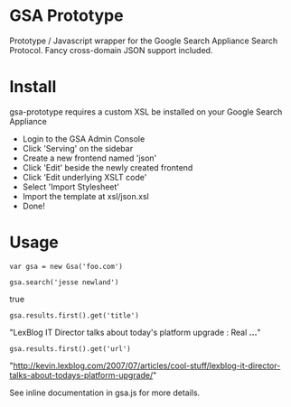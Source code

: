 GSA Prototype
=============

Prototype / Javascript wrapper for the Google Search Appliance Search Protocol. Fancy cross-domain JSON support included.

Install
=======

gsa-prototype requires a custom XSL be installed on your Google Search Appliance

* Login to the GSA Admin Console
* Click 'Serving' on the sidebar
* Create a new frontend named 'json'
* Click 'Edit' beside the newly created frontend
* Click 'Edit underlying XSLT code'
* Select 'Import Stylesheet'
* Import the template at xsl/json.xsl
* Done!

Usage
=====

```
var gsa = new Gsa('foo.com')
``` 
```
gsa.search('jesse newland')
```

true

```
gsa.results.first().get('title')
```

"LexBlog IT Director talks about today&#39;s platform upgrade : Real **...**"

```
gsa.results.first().get('url')
```

"http://kevin.lexblog.com/2007/07/articles/cool-stuff/lexblog-it-director-talks-about-todays-platform-upgrade/"

See inline documentation in gsa.js for more details.